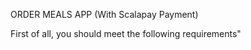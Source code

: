 ORDER MEALS APP (With Scalapay Payment)

First of all, you should meet the following requirements"

